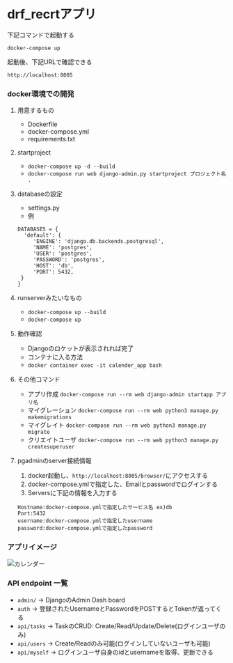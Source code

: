 # drf_recrtアプリ

下記コマンドで起動する
```
docker-compose up
```
起動後、下記URLで確認できる
```
http://localhost:8005
```

### docker環境での開発
1. 用意するもの
   - Dockerfile
   - docker-compose.yml
   - requirements.txt

2. startproject
   - ``` docker-compose up -d --build ```
   - ``` docker-compose run web django-admin.py startproject プロジェクト名 . ```

3. databaseの設定
   - settings.py
   - 例
   ```
   DATABASES = {
     'default': {
        'ENGINE': 'django.db.backends.postgresql',
        'NAME': 'postgres',
        'USER': 'postgres',
        'PASSWORD': 'postgres',
        'HOST': 'db',
        'PORT': 5432,
    }
   }
   ```

4. runserverみたいなもの
   - ``` docker-compose up --build ```
   - ``` docker-compose up ```

5. 動作確認
   - Djangoのロケットが表示されれば完了
   - コンテナに入る方法
   - ```docker container exec -it calender_app bash```

6. その他コマンド
   - アプリ作成
   ``` docker-compose run --rm web django-admin startapp アプリ名 ```
   - マイグレーション
   ``` docker-compose run --rm web python3 manage.py makemigrations ```
   - マイグレイト
   ``` docker-compose run --rm web python3 manage.py migrate ```
   - クリエイトユーザ
   ``` docker-compose run --rm web python3 manage.py createsuperuser ```

7. pgadminのserver接続情報
   1. docker起動し、`http://localhost:8005/browser/`にアクセスする
   2. docker-compose.ymlで指定した、Emailとpasswordでログインする
   3. Serversに下記の情報を入力する
   ```
   Hostname:docker-compose.ymlで指定したサービス名 ex)db
   Port:5432
   username:docker-compose.ymlで指定したusername
   password:docker-compose.ymlで指定したpassword
   ```

### アプリイメージ
![カレンダー](/img/) 


### API endpoint 一覧
- `admin/` → DjangoのAdmin Dash board
- `auth` → 登録されたUsernameとPasswordをPOSTするとTokenが返ってくる
- `api/tasks` → TaskのCRUD: Create/Read/Update/Delete(ログインユーザのみ)
- `api/users` → Create/Readのみ可能(ログインしていないユーザも可能)
- `api/myself` → ログインユーザ自身のidとusernameを取得、更新できる